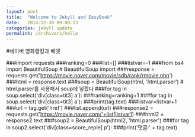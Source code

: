 ```yaml
---
layout: post
title:  "Welcome to Jekyll and EasyBook"
date:   2014-12-30 09:00:13
categories: jekyll update
permalink: /archivers/hello
---
```


#네이버 영화랭킹과 배뎃

###import requests
###ranking=0
###list=[]
###listvar=-1
###from bs4 import BeautifulSoup  # BeautifulSoup import
###response = requests.get('https://movie.naver.com/movie/sdb/rank/rmovie.nhn')
###html = response.text
###soup = BeautifulSoup(html, 'html.parser')  # html.parser를 사용해서 soup에 넣겠다
###for tag in soup.select('div[class=tit3] a'):
    ###ranking=ranking+1
###for tag in soup.select('div[class=tit3] a'):
    ###print(tag.text)
    ###listvar=listvar+1
    ###url = tag.get('href')
    ###list.append(url)
    ###response2 = requests.get('https://movie.naver.com/'+list[listvar])
    ###html2 = response2.text
    ###soup2 = BeautifulSoup(html2, 'html.parser')
    ###for tag in soup2.select('div[class=score_reple] p'):
        ###print('댓글:' + tag.text)
